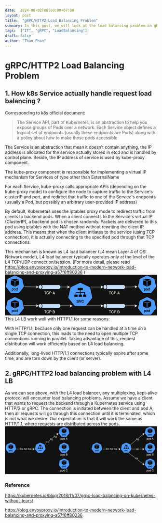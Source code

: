 ```yaml
---
date:  2024-08-02T08:00:00+07:00
layout: post
title:  "gRPC/HTTP2 Load Balancing Problem"
summary: In this post, we will look at the load balancing problem on gRPC/HTTP2.
tags:  ["IT", "gRPC", "LoadBalancing"]
draft: false
author: "Thao Phan"
---
```


# gRPC/HTTP2 Load Balancing Problem
## 1. How k8s Service actually handle request load balancing ?

Corresponding to k8s official document:

> The Service API, part of Kubernetes, is an abstraction to help you expose groups of Pods over a network. Each Service object defines a logical set of endpoints (usually these endpoints are Pods) along with a policy about how to make those pods accessible

The Service is an abstraction that mean it doesn’t contain anything, the IP address is allocated for the service actually stored in etcd and is handled by control plane. Beside, the IP address of service is used by kube-proxy component.

The kube-proxy component is responsible for implementing a virtual IP mechanism for Services of type other than ExternalName

For each Service, kube-proxy calls appropriate APIs (depending on the kube-proxy mode) to configure the node to capture traffic to the Service's clusterIP and port, and redirect that traffic to one of the Service's endpoints (usually a Pod, but possibly an arbitrary user-provided IP address)

By default, Kubernetes uses the iptables proxy mode to redirect traffic from clients to backend pods. When a client connects to the Service's virtual IP (ClusterIP), a backend pod is chosen randomly. Packets are delivered to this pod using iptables with the NAT method without rewriting the client IP address. This means that when the client initiates to the service (using TCP connection), it is actually connecting to the specified pod through that TCP connections.

This mechanism is known as L4 load balancer (L4 mean Layer 4 of OSI Network model), L4 load balancer typically operates only at the level of the L4 TCP/UDP connection/session. (For more detail, please read https://blog.envoyproxy.io/introduction-to-modern-network-load-balancing-and-proxying-a57f6ff80236 )
![K8S-l4-load-balancer.drawio (1).png](../../static/image/2024-08-02-grpc-load-balancing-problem/K8S-l4-load-balancer.drawio.png)
This L4 LB work well with HTTP1.1 for some reasons:

With HTTP/1.1, because only one request can be handled at a time on a single TCP connection, this leads to the need to open multiple TCP connections running in parallel. Taking advantage of this, request distribution will work efficiently based on L4 load balancing.

Additionally, long-lived HTTP/1.1 connections typically expire after some time, and are torn down by the client (or server).

## 2. gRPC/HTTP2 load balancing problem with L4 LB

As we can see above, with the L4 load balancer, any multiplexing, kept-alive protocol will encounter load balancing problems. Assume we have a client that wants to request the backend through a Kubernetes service using HTTP/2 or gRPC. The connection is initiated between the client and pod A, then all requests will go through this connection until it is terminated, which is not what we desire. Our expectation is that it will work the same as HTTP/1.1, where requests are distributed across the pods.
![request-load-balancer.drawio.png](../../static/image/2024-08-02-grpc-load-balancing-problem/request-load-balancer.drawio.png)
### Reference

https://kubernetes.io/blog/2018/11/07/grpc-load-balancing-on-kubernetes-without-tears/

https://blog.envoyproxy.io/introduction-to-modern-network-load-balancing-and-proxying-a57f6ff80236 